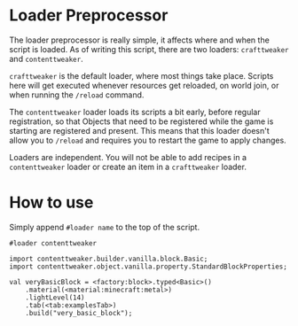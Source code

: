 # Loader Preprocessor

The loader preprocessor is really simple, it affects where and when the script is loaded. As of writing this script, there are two loaders: `crafttweaker` and `contenttweaker`.

`crafttweaker` is the default loader, where most things take place. Scripts here will get executed whenever resources get reloaded, on world join, or when running the `/reload` command.

The `contenttweaker` loader loads its scripts a bit early, before regular registration, so that Objects that need to be registered while the game is starting are registered and present. This means that this loader doesn't allow you to `/reload` and requires you to restart the game to apply changes.

Loaders are independent. You will not be able to add recipes in a `contenttweaker` loader or create an item in a `crafttweaker` loader.

# How to use

Simply append `#loader name` to the top of the script.

```zenscript
#loader contenttweaker

import contenttweaker.builder.vanilla.block.Basic;
import contenttweaker.object.vanilla.property.StandardBlockProperties;

val veryBasicBlock = <factory:block>.typed<Basic>()
    .material(<material:minecraft:metal>)
    .lightLevel(14) 
    .tab(<tab:examplesTab>)
    .build("very_basic_block"); 
```
